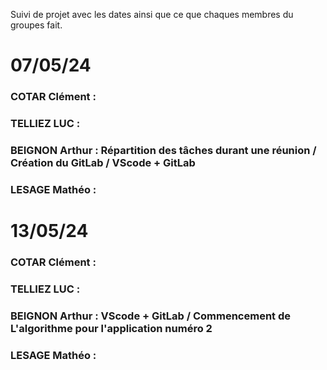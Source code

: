 Suivi de projet avec les dates ainsi que ce que chaques membres du groupes fait.

# 07/05/24 

### COTAR Clément  :
### TELLIEZ LUC :
### BEIGNON Arthur : Répartition des tâches durant une réunion / Création du GitLab / VScode + GitLab
### LESAGE Mathéo :

# 13/05/24 

### COTAR Clément  :
### TELLIEZ LUC :
### BEIGNON Arthur : VScode + GitLab / Commencement de L'algorithme pour l'application numéro 2 
### LESAGE Mathéo :
